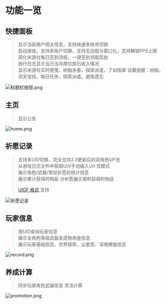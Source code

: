 # 功能一览
## 快捷面板

> 显示当前用户相关信息，支持快速多账号切换  
> 启动游戏，支持多账户切换，支持无边框与窗口化，支持解锁FPS上限  
> 简化米游社每日签到流程，一键签到领取奖励  
> 旅行日志显示当日当月摩拉原石收入情况   
> 显示米游社实时便笺，树脂余量、探索派遣，了如指掌
> 设置提醒：树脂，洞天宝钱，每日任务，探索派遣。避免遗忘

![标题栏按钮.png](https://img.snapgenshin.com/imgs/2022/02/678edd755f90fdc3.png)

## 主页

> 显示公告

![home.png](https://img.snapgenshin.com/imgs/2022/02/08b4c93600a0b9b6.png)

## 祈愿记录 <Badge type="tip" text="UIGF" vertical="top" />

> 支持多UID切换，完全支持2.3更新后的双角色UP池  
> 从游戏日志文件中获取Url/手动输入Url 双模式  
> 展示角色/武器/常驻祈愿的统计信息  
> 展示累计获得的物品 分祈愿展示累积获得的物品

> [UIGF 格式](https://github.com/DGP-Studio/Snap.Genshin/wiki/StandardFormat) 支持

![祈愿记录](https://img.snapgenshin.com/imgs/2022/02/9f1f05ea5b7970f3.png)

## 玩家信息

> 按UID查询玩家信息  
> 展示全角色等级武器圣遗物命座信息  
> 展示玩家基础信息、世界探索、尘歌壶、深境螺旋信息

![record.png](https://img.snapgenshin.com/imgs/2022/02/20d47cb715e5594c.png)

## 养成计算

> 同步玩家角色武器信息
> 灵活计算

![promotion.png](https://img.snapgenshin.com/imgs/2022/02/685030e3521bd5b3.png)
